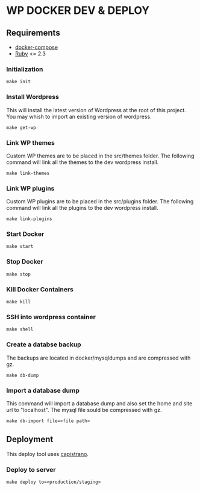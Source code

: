 # WP DOCKER DEV & DEPLOY

## Requirements
- [docker-compose](https://docs.docker.com/compose/)
- [Ruby](https://www.ruby-lang.org/en/) <= 2.3

### Initialization
```
make init
```
### Install Wordpress
This will install the latest version of Wordpress at the root of this project. You may whish to import an existing version of wordpress.
```
make get-wp
```
### Link WP themes
Custom WP themes are to be placed in the src/themes folder.
The following command will link all the themes to the dev wordpress install.
```
make link-themes
```
### Link WP plugins
Custom WP plugins are to be placed in the src/plugins folder.
The following command will link all the plugins to the dev wordpress install.
```
make link-plugins
```
### Start Docker
```
make start
```
### Stop Docker
```
make stop
```
### Kill Docker Containers
```
make kill
```
### SSH into wordpress container
```
make shell
```
### Create a databse backup
The backups are located in docker/mysqldumps and are compressed with gz.
```
make db-dump
```
### Import a database dump
This command will import a database dump and also set the home and site url to "localhost".
The mysql file sould be compressed with gz.
```
make db-import file=<file path>
```
## Deployment
This deploy tool uses [capistrano](http://capistranorb.com/).
### Deploy to server
```
make deploy to=<production/staging>
``` 
